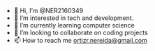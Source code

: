 - 👋 Hi, I’m @NER2160349
- 👀 I’m interested in tech and development.
- 🌱 I’m currently learning computer science
- 💞️ I’m looking to collaborate on coding projects
- 📫 How to reach me ortizr.nereida@gmail.com

<!---
NER2160349/NER2160349 is a ✨ special ✨ repository because its `README.md` (this file) appears on your GitHub profile.
You can click the Preview link to take a look at your changes.
--->
